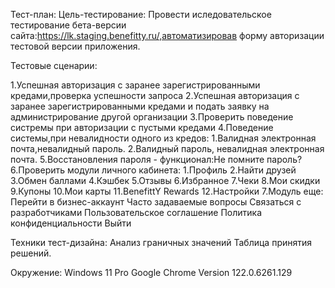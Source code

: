 Тест-план:
Цель-тестирование:
Провести иследовательское тестирование бета-версии сайта:https://lk.staging.benefitty.ru/,автоматизировав форму авторизации тестовой версии приложения.

Тестовые сценарии:

1.Успешная авторизация с заранее зарегистрированными кредами,проверка успешности запроса
2.Успешная авторизация с заранее зарегистрированными кредами и подать заявку на администрирование другой организации
3.Проверить поведение систремы при авторизации с пустыми кредами
4.Поведение системы,при невалидности одного из кредов:
  1.Валидная электронная почта,невалидный пароль.
  2.Валидный пароль, невалидная электронная почта.
5.Восстановления пароля - функционал:Не помните пароль?
6.Проверить модули личного кабинета:
  1.Профиль
  2.Найти друзей
  3.Обмен баллами
  4.Кэшбек
  5.Отзывы
  6.Избранное
  7.Чеки
  8.Мои скидки
  9.Купоны
  10.Мои карты
  11.BenefittY Rewards
  12.Настройки
7.Модуль еще:
Перейти в бизнес-аккаунт
Часто задаваемые вопросы
Связаться с разработчиками
Пользовательское соглашение
Политика конфиденциальности
Выйти


Teхники тест-дизайна:
Анализ граничных значений
Таблица принятия решений.

Окружение:
Windows 11 Pro
Google Chrome Version 122.0.6261.129
